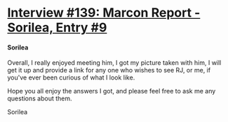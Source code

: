 # [Interview #139: Marcon Report - Sorilea, Entry #9](https://www.theoryland.com/intvmain.php?i=139#9)

#### Sorilea

Overall, I really enjoyed meeting him, I got my picture taken with him, I will get it up and provide a link for any one who wishes to see RJ, or me, if you've ever been curious of what I look like.

Hope you all enjoy the answers I got, and please feel free to ask me any questions about them.

Sorilea


